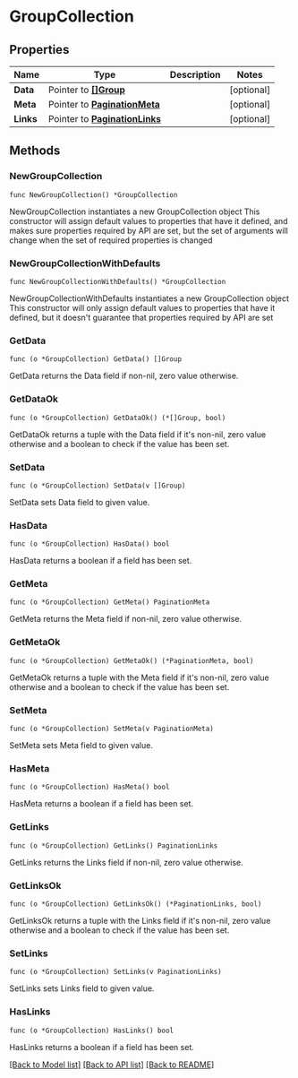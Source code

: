 # GroupCollection

## Properties

Name | Type | Description | Notes
------------ | ------------- | ------------- | -------------
**Data** | Pointer to [**[]Group**](Group.md) |  | [optional] 
**Meta** | Pointer to [**PaginationMeta**](PaginationMeta.md) |  | [optional] 
**Links** | Pointer to [**PaginationLinks**](PaginationLinks.md) |  | [optional] 

## Methods

### NewGroupCollection

`func NewGroupCollection() *GroupCollection`

NewGroupCollection instantiates a new GroupCollection object
This constructor will assign default values to properties that have it defined,
and makes sure properties required by API are set, but the set of arguments
will change when the set of required properties is changed

### NewGroupCollectionWithDefaults

`func NewGroupCollectionWithDefaults() *GroupCollection`

NewGroupCollectionWithDefaults instantiates a new GroupCollection object
This constructor will only assign default values to properties that have it defined,
but it doesn't guarantee that properties required by API are set

### GetData

`func (o *GroupCollection) GetData() []Group`

GetData returns the Data field if non-nil, zero value otherwise.

### GetDataOk

`func (o *GroupCollection) GetDataOk() (*[]Group, bool)`

GetDataOk returns a tuple with the Data field if it's non-nil, zero value otherwise
and a boolean to check if the value has been set.

### SetData

`func (o *GroupCollection) SetData(v []Group)`

SetData sets Data field to given value.

### HasData

`func (o *GroupCollection) HasData() bool`

HasData returns a boolean if a field has been set.

### GetMeta

`func (o *GroupCollection) GetMeta() PaginationMeta`

GetMeta returns the Meta field if non-nil, zero value otherwise.

### GetMetaOk

`func (o *GroupCollection) GetMetaOk() (*PaginationMeta, bool)`

GetMetaOk returns a tuple with the Meta field if it's non-nil, zero value otherwise
and a boolean to check if the value has been set.

### SetMeta

`func (o *GroupCollection) SetMeta(v PaginationMeta)`

SetMeta sets Meta field to given value.

### HasMeta

`func (o *GroupCollection) HasMeta() bool`

HasMeta returns a boolean if a field has been set.

### GetLinks

`func (o *GroupCollection) GetLinks() PaginationLinks`

GetLinks returns the Links field if non-nil, zero value otherwise.

### GetLinksOk

`func (o *GroupCollection) GetLinksOk() (*PaginationLinks, bool)`

GetLinksOk returns a tuple with the Links field if it's non-nil, zero value otherwise
and a boolean to check if the value has been set.

### SetLinks

`func (o *GroupCollection) SetLinks(v PaginationLinks)`

SetLinks sets Links field to given value.

### HasLinks

`func (o *GroupCollection) HasLinks() bool`

HasLinks returns a boolean if a field has been set.


[[Back to Model list]](../README.md#documentation-for-models) [[Back to API list]](../README.md#documentation-for-api-endpoints) [[Back to README]](../README.md)


